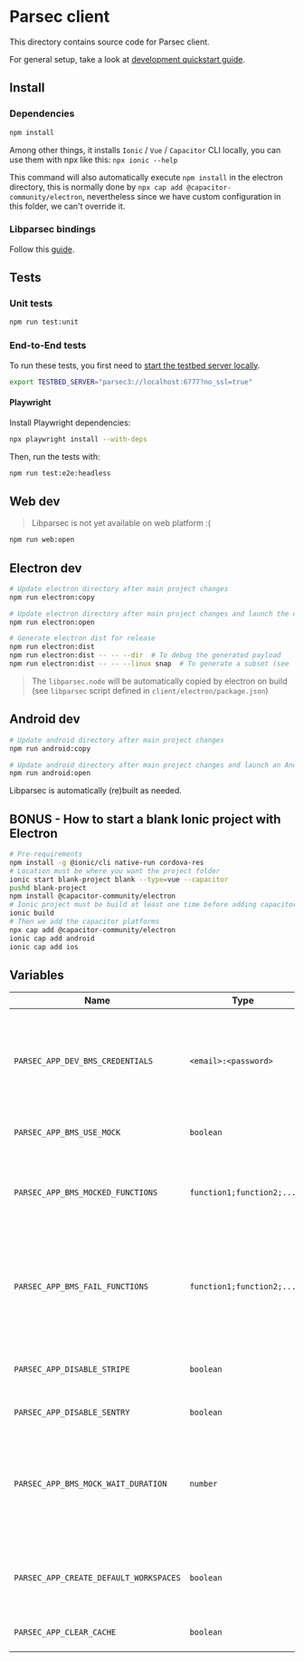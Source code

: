 # Parsec client

This directory contains source code for Parsec client.

For general setup, take a look at [development quickstart guide](../docs/development/README.md#Hacking-the-clients).

## Install

### Dependencies

```bash
npm install
```

Among other things, it installs `Ionic` / `Vue` / `Capacitor` CLI locally, you can use them with npx like this: `npx ionic --help`

This command will also automatically execute `npm install` in the electron directory, this is normally done by `npx cap add @capacitor-community/electron`, nevertheless since we have custom configuration in this folder, we can't override it.

### Libparsec bindings

Follow this [guide](../bindings/README.md).

## Tests

### Unit tests

```bash
npm run test:unit
```

### End-to-End tests

To run these tests, you first need to [start the testbed server locally](../docs/development/README.md#starting-the-testbed-server).

```bash
export TESTBED_SERVER="parsec3://localhost:6777?no_ssl=true"
```

#### Playwright

Install Playwright dependencies:

```bash
npx playwright install --with-deps
```

Then, run the tests with:

```bash
npm run test:e2e:headless
```

## Web dev

> Libparsec is not yet available on web platform :(

```bash
npm run web:open
```

## Electron dev

```bash
# Update electron directory after main project changes
npm run electron:copy

# Update electron directory after main project changes and launch the desktop app
npm run electron:open

# Generate electron dist for release
npm run electron:dist
npm run electron:dist -- -- --dir  # To debug the generated payload
npm run electron:dist -- -- --linux snap  # To generate a subset (see `npx electron-builder build --help`)
```

> The `libparsec.node` will be automatically copied by electron on build (see
> `libparsec` script defined in `client/electron/package.json`)

## Android dev

```bash
# Update android directory after main project changes
npm run android:copy

# Update android directory after main project changes and launch an Android Studio project
npm run android:open
```

Libparsec is automatically (re)built as needed.

<!-- TODO: iOS platform not yet available
## iOS dev

```bash
# In /client
# Update iOS folder after main project changes
npm run ios:copy
# ----
# Update iOS folder after main project changes and launch a XCode project
npm run ios:open
``` -->

## BONUS - How to start a blank Ionic project with Electron

```bash
# Pre-requirements
npm install -g @ionic/cli native-run cordova-res
# Location must be where you want the project folder
ionic start blank-project blank --type=vue --capacitor
pushd blank-project
npm install @capacitor-community/electron
# Ionic project must be build at least one time before adding capacitor plugins
ionic build
# Then we add the capacitor platforms
npx cap add @capacitor-community/electron
ionic cap add android
ionic cap add ios
```

## Variables

| Name                                   | Type                      | Description                                                                             | Remark                                                                                          |
| -------------------------------------- | ------------------------- | --------------------------------------------------------------------------------------- | ----------------------------------------------------------------------------------------------- |
| `PARSEC_APP_DEV_BMS_CREDENTIALS`       | `<email>:<password>`      | Used as default login credentials for the BMS                                           | Only for development purposes! Avoid using `:` in your password as it will mess up the parsing. |
| `PARSEC_APP_BMS_USE_MOCK`              | `boolean`                 | Used to mock calls to the BMS                                                           | Only for development purposes!                                                                  |
| `PARSEC_APP_BMS_MOCKED_FUNCTIONS `     | `function1;function2;...` | Comma-separated list of functions from the BMS API to mock                              | Only for development purposes!                                                                  |
| `PARSEC_APP_BMS_FAIL_FUNCTIONS `       | `function1;function2;...` | Comma-separated list of functions from the BMS API that should fail if mocked           | Only for development purposes!                                                                  |
| `PARSEC_APP_DISABLE_STRIPE`            | `boolean`                 | Disable Stripe and hide the customer area                                               |                                                                                                 |
| `PARSEC_APP_DISABLE_SENTRY`            | `boolean`                 | Disable Sentry                                                                          |                                                                                                 |
| `PARSEC_APP_BMS_MOCK_WAIT_DURATION`    | `number`                  | How much time mocked BMS functions should take, to simulate network and server slowness | Only for development purposes!                                                                  |
| `PARSEC_APP_CREATE_DEFAULT_WORKSPACES` | `boolean`                 | Create default workspaces when initializing the app                                     | Only for development purposes!                                                                  |
| `PARSEC_APP_CLEAR_CACHE`               | `boolean`                 | Clear the cache                                                                         | Only for development purposes!                                                                  |
